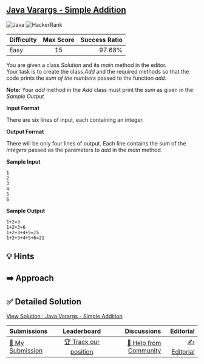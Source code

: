 ## [Java Varargs - Simple Addition](https://www.hackerrank.com/challenges/simple-addition-varargs)

![Java](https://img.shields.io/badge/java-%23ED8B00.svg?style=for-the-badge&logo=openjdk&logoColor=white) ![HackerRank](https://img.shields.io/badge/-Hackerrank-2EC866?style=for-the-badge&logo=HackerRank&logoColor=white)

| Difficulty | Max Score | Success Ratio |
|:-----------|:------------:|------------:|
| Easy       | 15      | 97.68%        |

You are given a class *Solution* and its *main* method in the editor.   
Your task is to create the class *Add* and the required methods so that the code prints the *sum of the numbers* passed to the function *add*. 


**Note:** Your *add* method in the *Add* class must print the *sum* as given in the *Sample Output*

**Input Format**

There are six lines of input, each containing an integer.

**Output Format**

There will be only four lines of output. Each line contains the sum of the *integers* passed as the parameters to *add* in the *main* method.

**Sample Input**


```
1
2
3
4
5
6

```
**Sample Output**


```
1+2=3
1+2+3=6
1+2+3+4+5=15
1+2+3+4+5+6=21

```

## 💡 Hints 

## ➡️ Approach 

## ✅ Detailed Solution
[View Solution : Java Varargs - Simple Addition](./Solution.java)

| Submissions | Leaderboard| Discussions | Editorial |
|:-----------|:------------:|------------:|------------:|
| [📝 My Submission](https://www.hackerrank.com/challenges/simple-addition-varargs/submissions) | [🏆 Track our position](https://www.hackerrank.com/challenges/simple-addition-varargs/leaderboard) | [🤔 Help from Community](https://www.hackerrank.com/challenges/simple-addition-varargs/forum) | [✍️ Editorial](https://www.hackerrank.com/challenges/simple-addition-varargs/editorial) |

